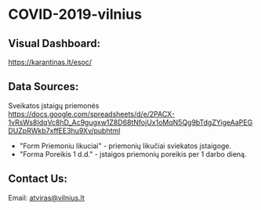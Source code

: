 # COVID-2019-vilnius

## Visual Dashboard:
https://karantinas.lt/esoc/

## Data Sources:
Sveikatos įstaigų priemonės https://docs.google.com/spreadsheets/d/e/2PACX-1vRsWs8IdqVc8hD_Ac9gugxw1Z8D68tNfojUx1oMqN5Qg9bTdgZYigeAaPEGDUZpRWkb7xffEE3hu9Xv/pubhtml
  * "Form Priemoniu likuciai"  - priemonių likučiai sviekatos įstaigoge.
  * "Forma Poreikis 1 d.d."    - įstaigos priemonių poreikis per 1 darbo dieną.

## Contact Us:

Email: atviras@vilnius.lt
